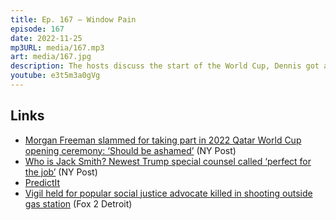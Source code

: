 ```yaml
---
title: Ep. 167 – Window Pain
episode: 167
date: 2022-11-25
mp3URL: media/167.mp3
art: media/167.jpg
description: The hosts discuss the start of the World Cup, Dennis got a shingles shot, Erik went to London and had trouble with outdated money, attended a mismanaged tech conference, Erik made money gambling on the midterm election, and a guy Dennis knows, Danny Jones, was murdered in Detroit.
youtube: e3t5m3a0gVg
---
```


## Links

- [Morgan Freeman slammed for taking part in 2022 Qatar World Cup opening ceremony: ‘Should be ashamed’](https://nypost.com/2022/11/21/morgan-freeman-slammed-for-taking-part-in-2022-qatar-world-cup-opening-ceremony-should-be-ashamed/) (NY Post)
- [Who is Jack Smith? Newest Trump special counsel called ‘perfect for the job’](https://nypost.com/2022/11/18/who-is-newest-trump-special-counsel-jack-smith/) (NY Post)
- [PredictIt](https://www.predictit.org)
- [Vigil held for popular social justice advocate killed in shooting outside gas station](https://www.fox2detroit.com/news/vigil-held-for-popular-social-justice-advocate-killed-in-shooting-outside-gas-station) (Fox 2 Detroit)
